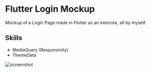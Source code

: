 # Flutter Login Mockup

Mockup of a Login Page made in Flutter as an exercise, all by myself.

## Skills

* MediaQuery (Responsivity)
* ThemeData

<img  src="https://cdn.discordapp.com/attachments/573662387115393025/1119695096393240596/Screenshot_1687026028.png" alt="screenshot">
